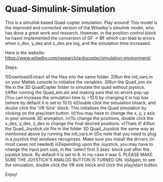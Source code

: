 # Quad-Simulink-Simulation
This is a simulink based Quad-copter simulation. Play around!
This model is the improved and corrected version of the Wilselby's simulink model, who has done a great work and research. However, in the position control block he hasnt implemented the conversion of GF -> BF which can lead to errors when x_des, y_des and z_des are big, and the simulation time increased.

Here is the website:
https://www.wilselby.com/research/arducopter/simulation-environment/

Steps:

1)Download/Extract all the files into the same folder.
2)Run the init_vars.m on your Matlab console to initialise the variables.
3)Run the Quad_sim.slx file in the 3D QuadCopter folder to simulate the quad without joystick.
  i)After running the Quad_sim.slx and making sure that no errors pop-up (You can increase the simulation time to >10.0 by changing it       in top box (where by default it is set to 10.0)
 ii)Double click the simulation bloack, and doube click the 'VR-Sink' block. This initialises the Quad simulation by clicking on the play/start button.
iii)You may have to change the x, y, z axis in your simuink 3D animation.
 iv)To change the positions, double click the x_des, y_des, z_des to change the final desired positions.
 v)Thats it!
4)Run the Quad_Joystick.slx file in the folder 3D Quad_Joystick the same way as mentioned above by running the init_vars.m
  i)Do note that you need to plug in a joystick that windows recognizes. Make sure you install the drivers (in most cases not needed)
 ii)Depending upon the Joystick, you may have to change the input port size, in the 'select first 3 axes' block just after the joystick block. By default it is set to 8. In my case it was 5. PLEASE MAKE SURE THE JOYSTICK'S ANALOG BUTTON IS TURNED ON.
iii)Again, to see the simulation, double click the VR sink block and click the play/start button.


Enjoy!


 
